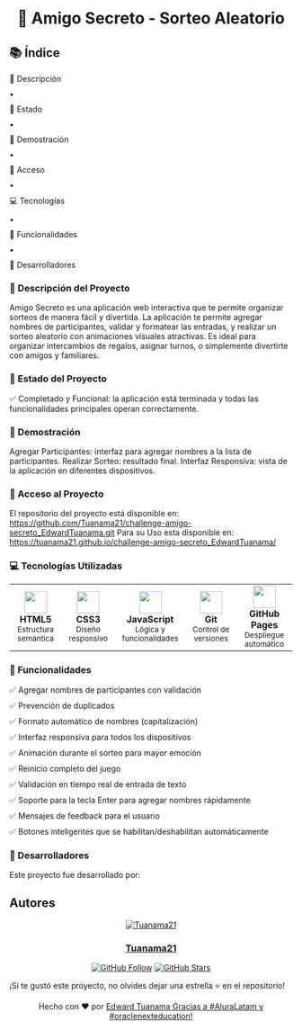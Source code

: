 <h1 align="center"> 🎯 Amigo Secreto - Sorteo Aleatorio </h1>

## 📚 Índice
<div style="display: grid; grid-template-columns: repeat(auto-fit, minmax(300px, 1fr)); gap: 10px;">
  <a href="#-descripción-del-proyecto" style="text-decoration: none;">📝 Descripción</a>
  <span>•</span>
  <a href="#-estado-del-proyecto" style="text-decoration: none;">🚀 Estado</a>
  <span>•</span>
  <a href="#-demostración" style="text-decoration: none;">🎥 Demostración</a>
  <span>•</span>
  <a href="#-acceso-al-proyecto" style="text-decoration: none;">🔗 Acceso</a>
  <span>•</span>
  <a href="#-tecnologías-utilizadas" style="text-decoration: none;">💻 Tecnologías</a>
  <span>•</span>
  <a href="#-funcionalidades" style="text-decoration: none;">🎯 Funcionalidades</a>
  <span>•</span>
  <a href="#-desarrolladores" style="text-decoration: none;">👥 Desarrolladores</a>
</div>

### 📝 Descripción del Proyecto
Amigo Secreto es una aplicación web interactiva que te permite organizar sorteos de manera fácil y divertida. La aplicación te permite agregar nombres de participantes, validar y formatear las entradas, y realizar un sorteo aleatorio con animaciones visuales atractivas.
Es ideal para organizar intercambios de regalos, asignar turnos, o simplemente divertirte con amigos y familiares.

### 🚀 Estado del Proyecto
✅ Completado y Funcional: la aplicación está terminada y todas las funcionalidades principales operan correctamente.

### 🎥 Demostración
Agregar Participantes: interfaz para agregar nombres a la lista de participantes.
Realizar Sorteo: resultado final.
Interfaz Responsiva: vista de la aplicación en diferentes dispositivos.

### 🔗 Acceso al Proyecto
El repositorio del proyecto está disponible en: https://github.com/Tuanama21/challenge-amigo-secreto_EdwardTuanama.git
Para su Uso esta disponible en: https://tuanama21.github.io/challenge-amigo-secreto_EdwardTuanama/

### 💻 Tecnologías Utilizadas
<table align="center">
<tr>
<td align="center">
<img src="https://cdn.jsdelivr.net/gh/devicons/devicon/icons/html5/html5-original.svg" width="40" height="40">
<br>
<strong>HTML5</strong>
<br>
<small>Estructura semántica</small>
</td>
<td align="center">
<img src="https://cdn.jsdelivr.net/gh/devicons/devicon/icons/css3/css3-original.svg" width="40" height="40">
<br>
<strong>CSS3</strong>
<br>
<small>Diseño responsivo</small>
</td>
<td align="center">
<img src="https://cdn.jsdelivr.net/gh/devicons/devicon/icons/javascript/javascript-original.svg" width="40" height="40">
<br>
<strong>JavaScript</strong>
<br>
<small>Lógica y funcionalidades</small>
</td>
<td align="center">
<img src="https://cdn.jsdelivr.net/gh/devicons/devicon/icons/git/git-original.svg" width="40" height="40">
<br>
<strong>Git</strong>
<br>
<small>Control de versiones</small>
</td>
<td align="center">
<img src="https://cdn.jsdelivr.net/gh/devicons/devicon/icons/github/github-original.svg" width="40" height="40">
<br>
<strong>GitHub Pages</strong>
<br>
<small>Despliegue automático</small>
</td>
</tr>
</table>

### 🎯 Funcionalidades
<div style="display: grid; grid-template-columns: repeat(auto-fit, minmax(300px, 1fr)); gap: 10px;">
<div>✅ Agregar nombres de participantes con validación</div>
<div>✅ Prevención de duplicados</div>
<div>✅ Formato automático de nombres (capitalización)</div>
<div>✅ Interfaz responsiva para todos los dispositivos</div>
<div>✅ Animación durante el sorteo para mayor emoción</div>
<div>✅ Reinicio completo del juego</div>
<div>✅ Validación en tiempo real de entrada de texto</div>
<div>✅ Soporte para la tecla Enter para agregar nombres rápidamente</div>
<div>✅ Mensajes de feedback para el usuario</div>
<div>✅ Botones inteligentes que se habilitan/deshabilitan automáticamente</div>
</div>

### 👥 Desarrolladores
Este proyecto fue desarrollado por:

## Autores

<div align="center">
  
[![Tuanama21](https://avatars.githubusercontent.com/u/TU_USER_ID?v=4)](https://github.com/Tuanama21)
  
### [Tuanama21](https://github.com/Tuanama21)
  
[![GitHub Follow](https://img.shields.io/github/followers/Tuanama21?style=social)](https://github.com/Tuanama21)
[![GitHub Stars](https://img.shields.io/github/stars/Tuanama21?style=social)](https://github.com/Tuanama21)

</div>

¡Si te gustó este proyecto, no olvides dejar una estrella ⭐ en el repositorio!

<div align="center">
Hecho con ❤️ por <a href="[https://github.com/tu-usuario](https://github.com/Tuanama21)">Edward Tuanama Gracias a #AluraLatam y #oraclenexteducation! </a>
</div>
